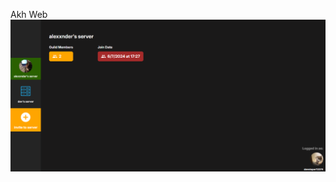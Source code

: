 Akh Web
![Web Screenshot](https://github.com/alexxnder1/akh-panel/blob/main/github-resources/webss.png)
